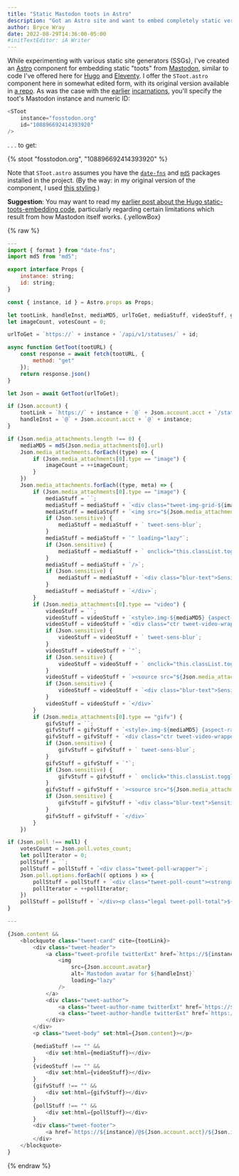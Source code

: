 ```yaml
---
title: "Static Mastodon toots in Astro"
description: "Got an Astro site and want to embed completely static versions of posts from the Fediverse? Check out this component."
author: Bryce Wray
date: 2022-08-29T14:36:00-05:00
#initTextEditor: iA Writer
---
```


While experimenting with various static site generators (SSGs), I've created an [Astro](https://astro.build) component for embedding static "toots" from [Mastodon](https://joinmastodon.org), similar to code I've offered here for [Hugo](https://gohugo.io) and [Eleventy](https://11ty.dev). I offer the `SToot.astro` component here in somewhat edited form, with its original version available in [a repo](https://github.com/brycewray/astro-site/blob/main/src/components/SToot.astro). As was the case with the [earlier](/posts/2022/06/static-mastodon-toots-hugo/) [incarnations](/posts/2022/08/static-embeds-eleventy/), you'll specify the toot's Mastodon instance and numeric ID:

```js
<SToot
	instance="fosstodon.org"
	id="108896692414393920"
/>
```

. . . to get:

{% stoot "fosstodon.org", "108896692414393920" %}

Note that `SToot.astro` assumes you have the [`date-fns`](https://github.com/date-fns/date-fns) and [`md5`](https://github.com/pvorb/node-md5) packages installed in the project. (By the way: in my original version of the component, I used [this styling](https://github.com/brycewray/astro-site/blob/main/src/styles/Twitter.scss).)

**Suggestion**: You may want to read my [earlier post about the Hugo static-toots-embedding code](/posts/2022/06/static-mastodon-toots-hugo/), particularly regarding certain limitations which result from how Mastodon itself works.
{.yellowBox}

{% raw %}
```js
---
import { format } from "date-fns";
import md5 from "md5";

export interface Props {
	instance: string;
	id: string;
}

const { instance, id } = Astro.props as Props;

let tootLink, handleInst, mediaMD5, urlToGet, mediaStuff, videoStuff, gifvStuff, pollStuff = '';
let imageCount, votesCount = 0;

urlToGet = `https://` + instance + `/api/v1/statuses/` + id;

async function GetToot(tootURL) {
	const response = await fetch(tootURL, {
		method: "get"
	});
	return response.json()
}

let Json = await GetToot(urlToGet);

if (Json.account) {
	tootLink = `https://` + instance + `@` + Json.account.acct + `/status/` + id;
	handleInst = `@` + Json.account.acct + `@` + instance;
}

if (Json.media_attachments.length !== 0) {
	mediaMD5 = md5(Json.media_attachments[0].url)
	Json.media_attachments.forEach((type) => {
		if (Json.media_attachments[0].type == "image") {
			imageCount = ++imageCount;
		}
	})
	Json.media_attachments.forEach((type, meta) => {
		if (Json.media_attachments[0].type == "image") {
			mediaStuff = ``;
			mediaStuff = mediaStuff + `<div class="tweet-img-grid-${imageCount}"><style>.img-${mediaMD5} {aspect-ratio: ${Json.media_attachments[0].meta.original.width} / ${Json.media_attachments[0].meta.original.height}}</style>`;
			mediaStuff = mediaStuff + `<img src="${Json.media_attachments[0].url}" alt="Image ${Json.media_attachments[0].id} from toot ${id} on ${instance}" class="tweet-media-img img-${mediaMD5}`;
			if (Json.sensitive) {
				mediaStuff = mediaStuff + ` tweet-sens-blur`;
			}
			mediaStuff = mediaStuff + `" loading="lazy"`;
			if (Json.sensitive) {
				mediaStuff = mediaStuff + ` onclick="this.classList.toggle('tweet-sens-blur-no')"`;
			}
			mediaStuff = mediaStuff + `/>`;
			if (Json.sensitive) {
				mediaStuff = mediaStuff + `<div class="blur-text">Sensitive content<br />(flagged&nbsp;at&nbsp;origin)</div>`;
			}
			mediaStuff = mediaStuff + `</div>`;
		}
		if (Json.media_attachments[0].type == "video") {
			videoStuff = ``;
			videoStuff = videoStuff + `<style>.img-${mediaMD5} {aspect-ratio: ${Json.media_attachments[0].meta.original.width} / ${Json.media_attachments[0].meta.original.height}}</style>`;
			videoStuff = videoStuff + `<div class="ctr tweet-video-wrapper"><video muted playsinline controls class="ctr tweet-media-img img-${mediaMD5}`;
			if (Json.sensitive) {
				videoStuff = videoStuff + ` tweet-sens-blur`;
			}
			videoStuff = videoStuff + `"`;
			if (Json.sensitive) {
				videoStuff = videoStuff + ` onclick="this.classList.toggle('tweet-sens-blur-no')"`;
			}
			videoStuff = videoStuff + `><source src="${Json.media_attachments[0].url}"><p class="legal ctr">(Your browser doesn&rsquo;t support the <code>video</code> tag.)</p></video>`;
			if (Json.sensitive) {
				videoStuff = videoStuff + `<div class="blur-text">Sensitive content<br />(flagged&nbsp;at&nbsp;origin)</div>`;
			}
			videoStuff = videoStuff + `</div>`
		}
		if (Json.media_attachments[0].type == "gifv") {
			gifvStuff = ``;
			gifvStuff = gifvStuff + `<style>.img-${mediaMD5} {aspect-ratio: ${Json.media_attachments[0].meta.original.width} / ${Json.media_attachments[0].meta.original.height}}</style>`;
			gifvStuff = gifvStuff + `<div class="ctr tweet-video-wrapper"><video loop autoplay muted playsinline controls controlslist="nofullscreen" class="ctr tweet-media-img img-${mediaMD5}`;
			if (Json.sensitive) {
				gifvStuff = gifvStuff + ` tweet-sens-blur`;
			}
			gifvStuff = gifvStuff + `"`;
			if (Json.sensitive) {
				gifvStuff = gifvStuff + ` onclick="this.classList.toggle('tweet-sens-blur-no')"`;
			}
			gifvStuff = gifvStuff + `><source src="${Json.media_attachments[0].url}"><p class="legal ctr">(Your browser doesn&rsquo;t support the <code>video</code> tag.)</p></video>`;
			if (Json.sensitive) {
				gifvStuff = gifvStuff + `<div class="blur-text">Sensitive content<br />(flagged&nbsp;at&nbsp;origin)</div>`;
			}
			gifvStuff = gifvStuff + `</div>`
		}
	})

if (Json.poll !== null) {
	votesCount = Json.poll.votes_count;
	let pollIterator = 0;
	pollStuff = ``;
	pollStuff = pollStuff + `<div class="tweet-poll-wrapper">`;
	Json.poll.options.forEach(( options ) => {
		pollStuff = pollStuff + `<div class="tweet-poll-count"><strong>${((Json.poll.options[pollIterator].votes_count)/(votesCount)).toLocaleString("en", {style: "percent", minimumFractionDigits: 1, maximumFractionDigits: 1})}</strong></div><div class="tweet-poll-meter"><meter id="vote-count" max="${votesCount}" value=${Json.poll.options[pollIterator].votes_count}></meter></div><div class="tweet-poll-title">${Json.poll.options[pollIterator].title}</div>`;
		pollIterator = ++pollIterator;
	})
	pollStuff = pollStuff + `</div><p class="legal tweet-poll-total">${votesCount} votes</p>`;
}

---

{Json.content &&
	<blockquote class="tweet-card" cite={tootLink}>
		<div class="tweet-header">
			<a class="tweet-profile twitterExt" href=`https://${instance}/@${Json.account.acct}` rel="noopener">
				<img
					src={Json.account.avatar}
					alt=`Mastodon avatar for ${handleInst}`
					loading="lazy"
				/>
			</a>
			<div class="tweet-author">
				<a class="tweet-author-name twitterExt" href=`https://${instance}/@${Json.account.acct}` rel="noopener">{Json.account.display_name}</a>
				<a class="tweet-author-handle twitterExt" href=`https://${instance}/@${Json.account.acct}` rel="noopener">{handleInst}</a>
			</div>
		</div>
		<p class="tweet-body" set:html={Json.content}></p>

		{mediaStuff !== "" &&
			<div set:html={mediaStuff}></div>
		}
		{videoStuff !== "" &&
			<div set:html={videoStuff}></div>
		}
		{gifvStuff !== "" &&
			<div set:html={gifvStuff}></div>
		}
		{pollStuff !== "" &&
			<div set:html={pollStuff}></div>
		}
		<div class="tweet-footer">
			<a href=`https://${instance}/@${Json.account.acct}/${Json.id}` class="tweet-date twitterExt" rel="noopener">{format(new Date(Json.created_at), "MMMM d, yyyy • h:mm aa")}</a>&nbsp;<span class="legal">(UTC)</span>
		</div>
	</blockquote>
}
```
{% endraw %}
